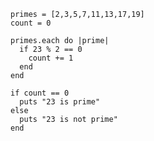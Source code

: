     primes = [2,3,5,7,11,13,17,19]
    count = 0
    
    primes.each do |prime|
      if 23 % 2 == 0
        count += 1
      end
    end
    
    if count == 0
      puts "23 is prime"
    else
      puts "23 is not prime"
    end
